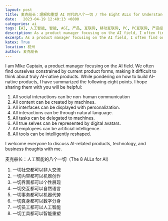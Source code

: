 ```yaml
---
layout: post
title: 麦克船长：理解和重塑 AI 时代的八个一切 / The Eight ALLs for Understanding and Shaping the AI Era
date:   2023-04-19 12:40:13 +0800
categories: ai
tags: [AI, 人工智能, 智能, AGI, 产品, 互联网, 移动互联网, PC, PC互联网, 产品经理, 消费, 消费互联网, 商业, 巨头, 创业, killer app, app, mobile, internet, social media, social networks, SNS, 本地生活, 远场, 近场]
description: As a product manager focusing on the AI field, I often find ourselves constrained by current product forms, making it difficult to think about truly AI-native products. While pondering on how to build AI-native products, I have summarized the following eight points.
excerpt: As a product manager focusing on the AI field, I often find ourselves constrained by current product forms, making it difficult to think about truly AI-native products. While pondering on how to build AI-native products, I have summarized the following eight points.
katex: True
location: 杭州
author: 麦克船长
---
```


I am Mike Captain, a product manager focusing on the AI field. We often find ourselves constrained by current product forms, making it difficult to think about truly AI-native products. While pondering on how to build AI-native products, I have summarized the following eight points. I hope sharing them with you will be helpful:

1. All social interactions can be non-human communication
2. All content can be created by machines.
3. All interfaces can be displayed with personalization.
4. All interactions can be through natural language.
5. All tasks can be delegated to machines.
6. All true selves can be represented by digital avatars.
7. All employees can be artificial intelligence.
8. All tools can be intelligently reshaped.

I welcome everyone to discuss AI-related products, technology, and business thoughts with me.

麦克船长：人工智能的八个一切（The 8 ALLs for AI）

1. 一切社交都可以非人交流
2. 一切内容都可以机器创作
3. 一切界面都可以个性展现
4. 一切交互都可以自然语言
5. 一切事务都可以机器代劳
6. 一切真身都可以数字分身
7. 一切员工都可以人工智能
8. 一切工具都可以智能重塑
